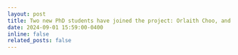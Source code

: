 ```yaml
---
layout: post
title: Two new PhD students have joined the project: Orlaith Choo, and Zayne Kadry!
date: 2024-09-01 15:59:00-0400
inline: false
related_posts: false
--- 
```



